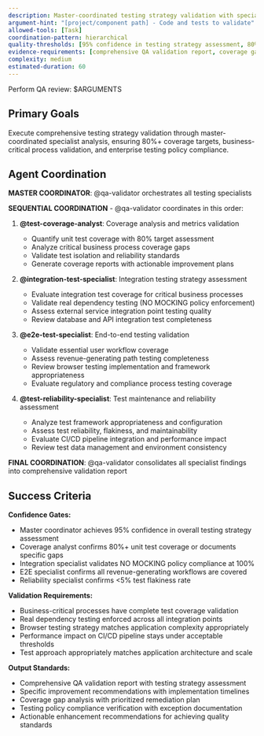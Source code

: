 ```yaml
---
description: Master-coordinated testing strategy validation with specialized testing analyst coordination
argument-hint: "[project/component path] - Code and tests to validate"
allowed-tools: [Task]
coordination-pattern: hierarchical
quality-thresholds: [95% confidence in testing strategy assessment, 80%+ unit test coverage, <5% test flakiness rate]
evidence-requirements: [comprehensive QA validation report, coverage gap analysis, testing policy compliance verification, actionable enhancement recommendations]
complexity: medium
estimated-duration: 60
---
```


Perform QA review: $ARGUMENTS

## Primary Goals

Execute comprehensive testing strategy validation through master-coordinated specialist analysis, ensuring 80%+ coverage targets, business-critical process validation, and enterprise testing policy compliance.

## Agent Coordination

**MASTER COORDINATOR**: @qa-validator orchestrates all testing specialists

**SEQUENTIAL COORDINATION** - @qa-validator coordinates in this order:

1. **@test-coverage-analyst**: Coverage analysis and metrics validation
   - Quantify unit test coverage with 80% target assessment
   - Analyze critical business process coverage gaps
   - Validate test isolation and reliability standards
   - Generate coverage reports with actionable improvement plans

2. **@integration-test-specialist**: Integration testing strategy assessment
   - Evaluate integration test coverage for critical business processes
   - Validate real dependency testing (NO MOCKING policy enforcement)
   - Assess external service integration point testing quality
   - Review database and API integration test completeness

3. **@e2e-test-specialist**: End-to-end testing validation
   - Validate essential user workflow coverage
   - Assess revenue-generating path testing completeness
   - Review browser testing implementation and framework appropriateness
   - Evaluate regulatory and compliance process testing coverage

4. **@test-reliability-specialist**: Test maintenance and reliability assessment
   - Analyze test framework appropriateness and configuration
   - Assess test reliability, flakiness, and maintainability
   - Evaluate CI/CD pipeline integration and performance impact
   - Review test data management and environment consistency

**FINAL COORDINATION**: @qa-validator consolidates all specialist findings into comprehensive validation report

## Success Criteria

**Confidence Gates:**
- Master coordinator achieves 95% confidence in overall testing strategy assessment
- Coverage analyst confirms 80%+ unit test coverage or documents specific gaps
- Integration specialist validates NO MOCKING policy compliance at 100%
- E2E specialist confirms all revenue-generating workflows are covered
- Reliability specialist confirms <5% test flakiness rate

**Validation Requirements:**
- Business-critical processes have complete test coverage validation
- Real dependency testing enforced across all integration points
- Browser testing strategy matches application complexity appropriately
- Performance impact on CI/CD pipeline stays under acceptable thresholds
- Test approach appropriately matches application architecture and scale

**Output Standards:**
- Comprehensive QA validation report with testing strategy assessment
- Specific improvement recommendations with implementation timelines
- Coverage gap analysis with prioritized remediation plan
- Testing policy compliance verification with exception documentation
- Actionable enhancement recommendations for achieving quality standards